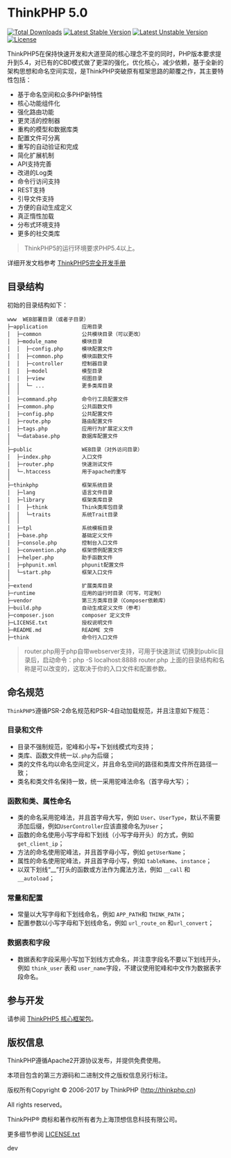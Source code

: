 ThinkPHP 5.0
===============

[![Total Downloads](https://poser.pugx.org/topthink/think/downloads)](https://packagist.org/packages/topthink/think)
[![Latest Stable Version](https://poser.pugx.org/topthink/think/v/stable)](https://packagist.org/packages/topthink/think)
[![Latest Unstable Version](https://poser.pugx.org/topthink/think/v/unstable)](https://packagist.org/packages/topthink/think)
[![License](https://poser.pugx.org/topthink/think/license)](https://packagist.org/packages/topthink/think)

ThinkPHP5在保持快速开发和大道至简的核心理念不变的同时，PHP版本要求提升到5.4，对已有的CBD模式做了更深的强化，优化核心，减少依赖，基于全新的架构思想和命名空间实现，是ThinkPHP突破原有框架思路的颠覆之作，其主要特性包括：

 + 基于命名空间和众多PHP新特性
 + 核心功能组件化
 + 强化路由功能
 + 更灵活的控制器
 + 重构的模型和数据库类
 + 配置文件可分离
 + 重写的自动验证和完成
 + 简化扩展机制
 + API支持完善
 + 改进的Log类
 + 命令行访问支持
 + REST支持
 + 引导文件支持
 + 方便的自动生成定义
 + 真正惰性加载
 + 分布式环境支持
 + 更多的社交类库

> ThinkPHP5的运行环境要求PHP5.4以上。

详细开发文档参考 [ThinkPHP5完全开发手册](http://www.kancloud.cn/manual/thinkphp5)

## 目录结构

初始的目录结构如下：

~~~
www  WEB部署目录（或者子目录）
├─application           应用目录
│  ├─common             公共模块目录（可以更改）
│  ├─module_name        模块目录
│  │  ├─config.php      模块配置文件
│  │  ├─common.php      模块函数文件
│  │  ├─controller      控制器目录
│  │  ├─model           模型目录
│  │  ├─view            视图目录
│  │  └─ ...            更多类库目录
│  │
│  ├─command.php        命令行工具配置文件
│  ├─common.php         公共函数文件
│  ├─config.php         公共配置文件
│  ├─route.php          路由配置文件
│  ├─tags.php           应用行为扩展定义文件
│  └─database.php       数据库配置文件
│
├─public                WEB目录（对外访问目录）
│  ├─index.php          入口文件
│  ├─router.php         快速测试文件
│  └─.htaccess          用于apache的重写
│
├─thinkphp              框架系统目录
│  ├─lang               语言文件目录
│  ├─library            框架类库目录
│  │  ├─think           Think类库包目录
│  │  └─traits          系统Trait目录
│  │
│  ├─tpl                系统模板目录
│  ├─base.php           基础定义文件
│  ├─console.php        控制台入口文件
│  ├─convention.php     框架惯例配置文件
│  ├─helper.php         助手函数文件
│  ├─phpunit.xml        phpunit配置文件
│  └─start.php          框架入口文件
│
├─extend                扩展类库目录
├─runtime               应用的运行时目录（可写，可定制）
├─vendor                第三方类库目录（Composer依赖库）
├─build.php             自动生成定义文件（参考）
├─composer.json         composer 定义文件
├─LICENSE.txt           授权说明文件
├─README.md             README 文件
├─think                 命令行入口文件
~~~

> router.php用于php自带webserver支持，可用于快速测试
> 切换到public目录后，启动命令：php -S localhost:8888  router.php
> 上面的目录结构和名称是可以改变的，这取决于你的入口文件和配置参数。

## 命名规范

`ThinkPHP5`遵循PSR-2命名规范和PSR-4自动加载规范，并且注意如下规范：

### 目录和文件

*   目录不强制规范，驼峰和小写+下划线模式均支持；
*   类库、函数文件统一以`.php`为后缀；
*   类的文件名均以命名空间定义，并且命名空间的路径和类库文件所在路径一致；
*   类名和类文件名保持一致，统一采用驼峰法命名（首字母大写）；

### 函数和类、属性命名
*   类的命名采用驼峰法，并且首字母大写，例如 `User`、`UserType`，默认不需要添加后缀，例如`UserController`应该直接命名为`User`；
*   函数的命名使用小写字母和下划线（小写字母开头）的方式，例如 `get_client_ip`；
*   方法的命名使用驼峰法，并且首字母小写，例如 `getUserName`；
*   属性的命名使用驼峰法，并且首字母小写，例如 `tableName`、`instance`；
*   以双下划线“__”打头的函数或方法作为魔法方法，例如 `__call` 和 `__autoload`；

### 常量和配置
*   常量以大写字母和下划线命名，例如 `APP_PATH`和 `THINK_PATH`；
*   配置参数以小写字母和下划线命名，例如 `url_route_on` 和`url_convert`；

### 数据表和字段
*   数据表和字段采用小写加下划线方式命名，并注意字段名不要以下划线开头，例如 `think_user` 表和 `user_name`字段，不建议使用驼峰和中文作为数据表字段命名。

## 参与开发
请参阅 [ThinkPHP5 核心框架包](https://github.com/top-think/framework)。

## 版权信息

ThinkPHP遵循Apache2开源协议发布，并提供免费使用。

本项目包含的第三方源码和二进制文件之版权信息另行标注。

版权所有Copyright © 2006-2017 by ThinkPHP (http://thinkphp.cn)

All rights reserved。

ThinkPHP® 商标和著作权所有者为上海顶想信息科技有限公司。

更多细节参阅 [LICENSE.txt](LICENSE.txt)

dev
